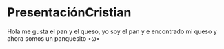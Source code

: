 # PresentaciónCristian
Hola me gusta el pan y el queso, yo soy el pan y e encontrado mi queso y ahora somos un panquesito •ω•
